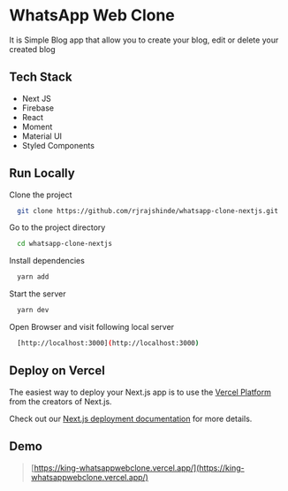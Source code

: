 # WhatsApp Web Clone

It is Simple Blog app that allow you to create your blog, edit or delete your created blog


## Tech Stack

- Next JS
- Firebase
- React
- Moment
- Material UI
- Styled Components


## Run Locally

Clone the project

```bash
  git clone https://github.com/rjrajshinde/whatsapp-clone-nextjs.git
```

Go to the project directory

```bash
  cd whatsapp-clone-nextjs
```

Install dependencies

```bash
  yarn add
```

Start the server

```bash
  yarn dev
```

Open Browser and visit following local server

```bash
  [http://localhost:3000](http://localhost:3000)
```

## Deploy on Vercel

The easiest way to deploy your Next.js app is to use the [Vercel Platform](https://vercel.com/new?utm_medium=default-template&filter=next.js&utm_source=create-next-app&utm_campaign=create-next-app-readme) from the creators of Next.js.

Check out our [Next.js deployment documentation](https://nextjs.org/docs/deployment) for more details.

## Demo

> [https://king-whatsappwebclone.vercel.app/](https://king-whatsappwebclone.vercel.app/)

